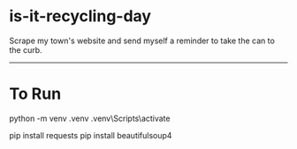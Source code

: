 # is-it-recycling-day
Scrape my town's website and send myself a reminder to take the can to the curb.

---

# To Run
python -m venv .venv
.venv\Scripts\activate

pip install requests
pip install beautifulsoup4
